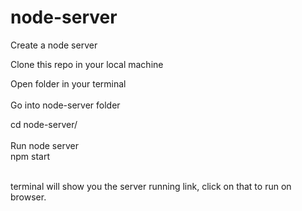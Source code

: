 # node-server
Create a node server

Clone this repo in your local machine <br/>

Open folder in your terminal <br/> <br/>
Go into node-server folder <br/>

cd node-server/ <br/> <br/>
Run node server <br/>
npm start <br/> <br/>

terminal will show you the server running link, click on that to run on browser.
